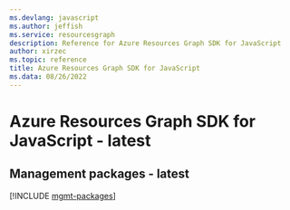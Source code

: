 ```yaml
---
ms.devlang: javascript
ms.author: jeffish
ms.service: resourcesgraph
description: Reference for Azure Resources Graph SDK for JavaScript
author: xirzec
ms.topic: reference
title: Azure Resources Graph SDK for JavaScript
ms.data: 08/26/2022
---
```

# Azure Resources Graph SDK for JavaScript - latest

## Management packages - latest
[!INCLUDE [mgmt-packages](resources-graph-mgmt-index.md)]